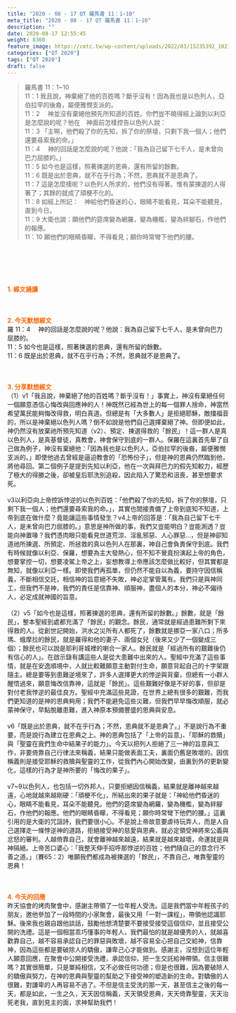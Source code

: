 ```yaml
---
title: "2020 - 08 - 17 QT 羅馬書 11：1~10"
meta_title: "2020 - 08 - 17 QT 羅馬書 11：1~10"
description: ""
date: 2020-08-17 12:55:45
weight: 8360
feature_image: https://cmtc.tw/wp-content/uploads/2022/03/15235392_10211799862337740_180693556567566654_o-1.webp
categories: ["QT 2020"]
tags: ["QT 2020"]
draft: false
---
```


<blockquote>羅馬書 11：1~10<br />
11：1 我且說，神棄絕了他的百姓嗎？斷乎沒有！因為我也是以色列人，亞伯拉罕的後裔，屬便雅憫支派的。<br />
11：2 　神並沒有棄絕他預先所知道的百姓。你們豈不曉得經上論到以利亞是怎麼說的呢？他在　神面前怎樣控告以色列人說：<br />
11：3 「主啊，他們殺了你的先知，拆了你的祭壇，只剩下我一個人；他們還要尋索我的命。」<br />
11：4 　神的回話是怎麼說的呢？他說：「我為自己留下七千人，是未曾向巴力屈膝的。」<br />
11：5 如今也是這樣，照著揀選的恩典，還有所留的餘數。<br />
11：6 既是出於恩典，就不在乎行為；不然，恩典就不是恩典了。<br />
11：7 這是怎麼樣呢？以色列人所求的，他們沒有得著。惟有蒙揀選的人得著了；其餘的就成了頑梗不化的。<br />
11：8 如經上所記：　神給他們昏迷的心，眼睛不能看見，耳朵不能聽見，直到今日。<br />
11：9 大衛也說：願他們的筵席變為網羅，變為機檻，變為絆腳石，作他們的報應。<br />
11：10 願他們的眼睛昏矇，不得看見；願你時常彎下他們的腰。</blockquote><br />
&nbsp;<br />
<br />
&nbsp;<br />
<br />
<span style="color: #ff6600;"><strong>1. </strong><strong>經文誦讀</strong></span><br />
<br />
<span style="color: #ff6600;"><strong> </strong></span><br />
<br />
<span style="color: #ff6600;"><strong>2. 今天默想</strong><strong>經文<br />
</strong></span>羅 11：4 　神的回話是怎麼說的呢？他說：我為自己留下七千人，是未曾向巴力屈膝的。<br />
11：5 如今也是這樣，照著揀選的恩典，還有所留的餘數。<br />
11：6 既是出於恩典，就不在乎行為；不然，恩典就不是恩典了。<br />
<br />
&nbsp;<br />
<br />
<span style="color: #ff6600;"><strong>3. 分享默想經文<br />
</strong></span>（1）v1「我且說，神棄絕了他的百姓嗎？斷乎沒有！」事實上，神沒有棄絕任何一個願意憑信心悔改與回應神的人！神既然已經為世上的每一個罪人捨命，神當然希望萬民能夠悔改得救，明白真道。但總是有「大多數人」是拒絕耶穌，敵擋福音的，所以是神棄絕以色列人嗎？倒不如說是他們自己選擇棄絕了神。但即便如此，神仍然沒有放棄祂所預先知道（v2）、預定、揀選得救的「餘民」！這一群人是真以色列人，是真基督徒，真教會，神會保守到底的一群人。保羅在這裏首先舉了自己做為例子，神沒有棄絕他：「因為我也是以色列人，亞伯拉罕的後裔，屬便雅憫支派的。」即使他過去曾經是逼迫教會的「恐怖份子」，但是神的恩典仍然臨到他，將他尋回。第二個例子是提到先知以利亞，他在一次與拜巴力的假先知較力，經歷了極大的得勝之後，卻被皇后耶洗別追殺，因此陷入了驚恐和沮喪，甚至想要求死。<br />
<br />
v3以利亞向上帝控訴悖逆的以色列百姓：「他們殺了你的先知，拆了你的祭壇，只剩下我一個人；他們還要尋索我的命。」，其實也間接責備了上帝到底知不知道，上帝到底在做什麼？竟能讓這些事情發生？v4上帝的回答是：「我為自己留下七千人，是未曾向巴力屈膝的。」意思是神所做的事，我們又豈能明白？豈能測透？豈能向神置喙？我們憑肉眼只能看見世道荒涼、淫亂邪惡、人心罪惡…，但是神卻知道祂所揀選、所預定、所拯救的真以色列人在那裏，神自己會負責保守到底。我們有時候就像以利亞、保羅，想要為主大發熱心，但不知不覺竟扮演起上帝的角色，想要掌控一切，想要凌駕上帝之上，妄想教導上帝應該怎麼做比較好，但其實都是無知，就像以利亞一樣。即使我們再孤單，但仍然不能自以為義，要持守因信稱義，不斷相信交託，相信神的旨意絕不失敗，神必定掌管萬有。我們只是與神同工，但我們不是神，我們的責任是信靠神、順服神，盡個人的本分，神必不偏待人，必定成就神國的旨意。<br />
<br />
（2）v5「如今也是這樣，照著揀選的恩典，還有所留的餘數。」餘數，就是「餘民」，整本聖經到處都充滿了「餘民」的觀念。餘民，通常就是經過患難所剩下來得救的人。從創世記開始，洪水之災所有人都死了，餘數就是挪亞一家八口；所多瑪、蛾摩拉的餘民，就是羅得和他的妻子、兩個女兒（後來又少了一個變成三個）；餘民也可以說是耶利哥城裡的喇合一家人。餘民就是「經過所有的艱難後仍有信心的人」。在啟示錄有講這些人是從大患難中出來的人。聖經中充滿了這些事情，就是在安逸順境中，人就比較難願意主動對付生命，願意背起自己的十字架跟隨主。總是要等到患難逆境來了，許多人選擇更大的悖逆與背棄，但總有一小群人醒悟過來，願意悔改信靠神，這就是「餘民」。這些艱難好像是不好的事，但卻是對付老我悖逆的最佳良方。聖經中充滿這些見證，在世界上總有很多的艱難，而我們更知道的是神的恩典夠用；我們不能避免這些災難，但我們早早悔改順服，就必蒙神保守，早點脫離患難，進入神原本預備豐盛的恩典與安息。<br />
<br />
v6「既是出於恩典，就不在乎行為；不然，恩典就不是恩典了。」不是說行為不重要，而是說行為建立在恩典之上。神的恩典包括了「上帝的旨意」、「耶穌的救贖」與「聖靈在我們生命中結果子的能力」。今天以把列人拒絕了三一神的旨意與工作，非要倚靠自己行律法來稱義，結果只能做表面工夫，裏面仍舊是敗壞的。因信稱義則是接受耶穌的救贖與聖靈的工作，從我們內心開始改變，由裏到外的更新變化，這樣的行為才是神所要的「悔改的果子」。<br />
<br />
v7~9以色列人，也包括一切外邦人，只要拒絕因信稱義，結果就是離神越來越遠，心地就越來越剛硬：「頑梗不化」，所結出來的果子就是：「神給他們昏迷的心，眼睛不能看見，耳朵不能聽見。他們的筵席變為網羅，變為機檻，變為絆腳石，作他們的報應。他們的眼睛昏矇，不得看見；願你時常彎下他們的腰。」這裏引用的是大衛的咒詛詩，我們要很小心。不是說上帝故意要虐待玩弄人，而是人自己選擇走一條悖逆神的道路，拒絕接受神的慈愛與恩典，就必定領受神將來公義與忿怒的審判。人越倚靠自己，就會離神越來越遠，結果就是越來越壞，命運就是與神隔絕。上帝苦口婆心：「我整天伸手招呼那悖逆的百姓；他們隨自己的意念行不善之道。」（賽65：2）唯願我們都成為被揀選的「餘民」，不靠自己，唯靠聖靈的恩典！<br />
<br />
&nbsp;<br />
<br />
<span style="color: #ff6600;"><strong>4. 今天的回應<br />
</strong></span>昨天協會的烤肉聚會中，感謝主帶領了一位年輕人受洗。這是我們當中年輕孩子的朋友，邀他參加了一段時間的小家聚會，最後又用「一對一課程」，帶領他認識耶穌。後來我也親自跟他談話，鼓勵他想清楚要不要接受接受這個信仰，並且接受公開的洗禮。這是一個相當乖巧懂事的年輕人，我們最怕的就是越優秀的人，就越喜歡靠自己，越不容易承認自己的罪惡與敗壞，越不容易全心把自己交給神，信靠神，因為這些都是要破除人的驕傲，謙卑己心才能做到。感謝主，沒想到這位年輕人願意回應，在聚會中公開接受洗禮，承認信仰，把一生交託給神帶領。信主很難嗎？其實很簡單，只是單純相信，又不必做任何功德；但是也很難，因為要破除人的驕傲與努力，在神的恩典與聖靈的幫助之下接受神的塑造新的生命。對驕傲的人很難，對謙卑的人再容易不過了。不但是信主受洗的那一天，甚至信主之後的每一天，都是如此，一生之久，天天因信稱義，天天領受恩典，天天倚靠聖靈，天天治死老我，直到見主的面，求神幫助我們！<br />
<br />
&nbsp;
        